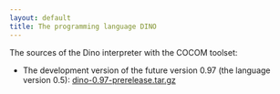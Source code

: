 ```yaml
---
layout: default
title: The programming language DINO
---
```


The sources of the Dino interpreter with the COCOM toolset:

  * The development version of the future version 0.97 (the language version 0.5): [dino-0.97-prerelease.tar.gz](dino-0.97-prerelease.tar.gz)

